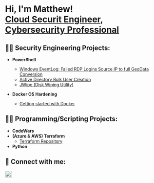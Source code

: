 <h1>Hi, I'm Matthew! <br/><a href="https://github.com/Matthewdr23">Cloud Securit Engineer</a>, <a href="[https://www.linkedin.com/in/r/](https://www.linkedin.com/in/matthew-velez-b85b97140/)">Cybersecurity Professional</a>

<h2>👨‍💻 Security Engineering Projects:</h2>

- <b>PowerShell</b>
  - [Windows EventLog: Failed RDP Logins Source IP to full GeoData Conversion](https://github.com/Matthewdr23/Sentinel-Lab)
  - [Active Directory Bulk User Creation](Link)
  - [JWipe (Disk Wiping Utility)](Link)


- <b>Docker OS Hardening</b>
  - [Getting started with Docker](https://github.com/Matthewdr23/Docker_Projects/tree/main/docker_get_started)

<h2>👨‍💻 Programming/Scripting Projects:</h2>

- <b>CodeWars</b>
- <b>(Azure & AWS) Terraform</b>
  - [Terraform Repository](https://github.com/Matthewdr23/Terraform_Projects)
- <b>Python</b>

<h2> 🤳 Connect with me:</h2>

[<img align="left" alt="Matthew | LinkedIn" width="22px" src="https://cdn.jsdelivr.net/npm/simple-icons@v3/icons/linkedin.svg" />][linkedin]



[linkedin]:https://www.linkedin.com/in/matthew-velez-b85b97140/

<!--
**joshmadakor1/joshmadakor1** is a ✨ _special_ ✨ repository because its `README.md` (this file) appears on your GitHub profile.

Here are some ideas to get you started:

- 🔭 I’m currently working on ...
- 🌱 I’m currently learning ...
- 👯 I’m looking to collaborate on ...
- 🤔 I’m looking for help with ...
- 💬 Ask me about ...
- 📫 How to reach me: ...
- 😄 Pronouns: ...
- ⚡ Fun fact: ...
-->
